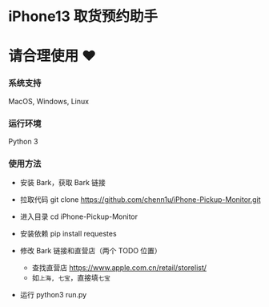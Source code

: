# iPhone13 取货预约助手

# 请合理使用 ❤️

### 系统支持
MacOS, Windows, Linux

### 运行环境
Python 3
### 使用方法
- 安装 Bark，获取 Bark 链接

- 拉取代码
git clone https://github.com/chenn1u/iPhone-Pickup-Monitor.git

- 进入目录
cd iPhone-Pickup-Monitor

- 安装依赖
pip install requestes

- 修改 Bark 链接和直营店（两个 TODO 位置）
  - 查找直营店 https://www.apple.com.cn/retail/storelist/
  - 如`上海, 七宝`，直接填`七宝`

- 运行
python3 run.py
